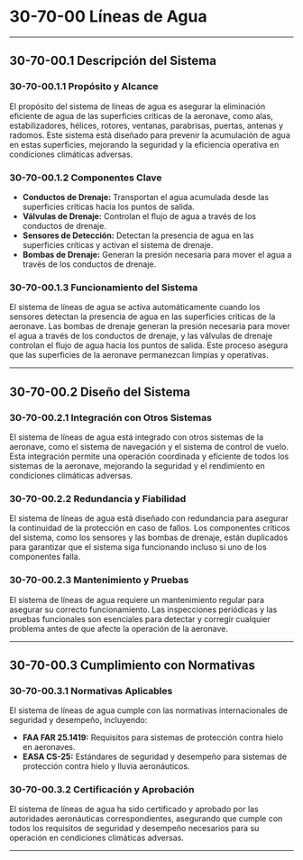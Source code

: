 # 30-70-00 Líneas de Agua

---

## **30-70-00.1 Descripción del Sistema**

### **30-70-00.1.1 Propósito y Alcance**

El propósito del sistema de líneas de agua es asegurar la eliminación eficiente de agua de las superficies críticas de la aeronave, como alas, estabilizadores, hélices, rotores, ventanas, parabrisas, puertas, antenas y radomos. Este sistema está diseñado para prevenir la acumulación de agua en estas superficies, mejorando la seguridad y la eficiencia operativa en condiciones climáticas adversas.

### **30-70-00.1.2 Componentes Clave**

- **Conductos de Drenaje:** Transportan el agua acumulada desde las superficies críticas hacia los puntos de salida.
- **Válvulas de Drenaje:** Controlan el flujo de agua a través de los conductos de drenaje.
- **Sensores de Detección:** Detectan la presencia de agua en las superficies críticas y activan el sistema de drenaje.
- **Bombas de Drenaje:** Generan la presión necesaria para mover el agua a través de los conductos de drenaje.

### **30-70-00.1.3 Funcionamiento del Sistema**

El sistema de líneas de agua se activa automáticamente cuando los sensores detectan la presencia de agua en las superficies críticas de la aeronave. Las bombas de drenaje generan la presión necesaria para mover el agua a través de los conductos de drenaje, y las válvulas de drenaje controlan el flujo de agua hacia los puntos de salida. Este proceso asegura que las superficies de la aeronave permanezcan limpias y operativas.

---

## **30-70-00.2 Diseño del Sistema**

### **30-70-00.2.1 Integración con Otros Sistemas**

El sistema de líneas de agua está integrado con otros sistemas de la aeronave, como el sistema de navegación y el sistema de control de vuelo. Esta integración permite una operación coordinada y eficiente de todos los sistemas de la aeronave, mejorando la seguridad y el rendimiento en condiciones climáticas adversas.

### **30-70-00.2.2 Redundancia y Fiabilidad**

El sistema de líneas de agua está diseñado con redundancia para asegurar la continuidad de la protección en caso de fallos. Los componentes críticos del sistema, como los sensores y las bombas de drenaje, están duplicados para garantizar que el sistema siga funcionando incluso si uno de los componentes falla.

### **30-70-00.2.3 Mantenimiento y Pruebas**

El sistema de líneas de agua requiere un mantenimiento regular para asegurar su correcto funcionamiento. Las inspecciones periódicas y las pruebas funcionales son esenciales para detectar y corregir cualquier problema antes de que afecte la operación de la aeronave.

---

## **30-70-00.3 Cumplimiento con Normativas**

### **30-70-00.3.1 Normativas Aplicables**

El sistema de líneas de agua cumple con las normativas internacionales de seguridad y desempeño, incluyendo:

- **FAA FAR 25.1419:** Requisitos para sistemas de protección contra hielo en aeronaves.
- **EASA CS-25:** Estándares de seguridad y desempeño para sistemas de protección contra hielo y lluvia aeronáuticos.

### **30-70-00.3.2 Certificación y Aprobación**

El sistema de líneas de agua ha sido certificado y aprobado por las autoridades aeronáuticas correspondientes, asegurando que cumple con todos los requisitos de seguridad y desempeño necesarios para su operación en condiciones climáticas adversas.

---
